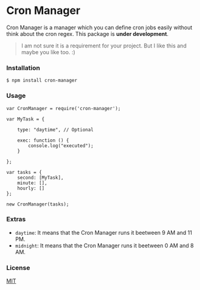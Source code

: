 # Cron Manager

Cron Manager is a manager which you can define cron jobs easily without think about the cron regex. This package is **under development**.

> I am not sure it is a requirement for your project. But I like this and maybe you like too. :)

### Installation

```
$ npm install cron-manager
```

### Usage

```
var CronManager = require('cron-manager');

var MyTask = {
    
    type: "daytime", // Optional

    exec: function () {
        console.log("executed");
    }

};

var tasks = {
    second: [MyTask],
    minute: [],
    hourly: []
};

new CronManager(tasks);
```

### Extras

- `daytime`: It means that the Cron Manager runs it beetween 9 AM and 11 PM.
- `midnight`: It means that the Cron Manager runs it beetween 0 AM and 8 AM.

### License

[MIT](https://opensource.org/licenses/MIT)
